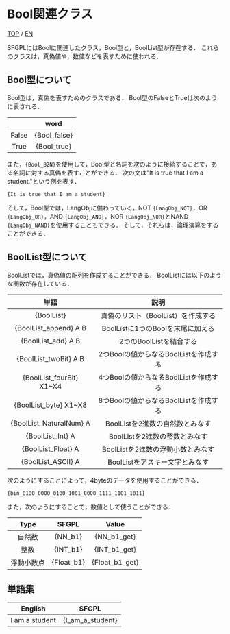 # Bool関連クラス

[TOP](../../readme.md)
/
[EN](../en/Bool.md)

SFGPLにはBoolに関連したクラス，Bool型と，BoolList型が存在する．
これらのクラスは，真偽値や，数値などを表すために使われる．

## Bool型について

Bool型は，真偽を表すためのクラスである．
Bool型のFalseとTrueは次のように表される．

||word|
|:-:|:-:|
|False|{Bool_false}|
|True|{Bool_true}|

また，```{Bool_B2N}```を使用して，Bool型と名詞を次のように接続することで，ある名詞に対する真偽を表すことができる．
次の文は"It is true that I am a student."という例を表す．

```SFGPL
{It_is_true_that_I_am_a_student}
```

そして，Bool型では，LangObjに備わっている，NOT ```{LangObj_NOT}```，OR ```{LangObj_OR}```，AND ```{LangObj_AND}```，NOR ```{LangObj_NOR}```とNAND ```{LangObj_NAND}```を使用することもできる．
そして，それらは，論理演算をすることができる．

## BoolList型について

BoolListでは，真偽値の配列を作成することができる．
BoolListには以下のような関数が存在している．

|単語|説明|
|:-:|:-:|
|{BoolList}|真偽のリスト（BoolList）を作成する|
|{BoolList_append} A B|BoolListに1つのBoolを末尾に加える|
|{BoolList_add} A B|2つのBoolListを結合する|
|{BoolList_twoBit} A B|2つBoolの値からなるBoolListを作成する|
|{BoolList_fourBit} X1~X4|4つBoolの値からなるBoolListを作成する|
|{BoolList_byte} X1~X8|8つBoolの値からなるBoolListを作成する|
|{BoolList_NaturalNum} A|BoolListを2進数の自然数とみなす|
|{BoolList_Int} A|BoolListを2進数の整数とみなす|
|{BoolList_Float} A|BoolListを2進数の浮動小数とみなす|
|{BoolList_ASCII} A|BoolListをアスキー文字とみなす|

次のようにすることによって，4byteのデータを使用することができる．

```SFGPL
{bin_0100_0000_0100_1001_0000_1111_1101_1011}
```

また，次のようにすることで，数値として使うことができる．

|Type|SFGPL|Value|
|:-:|:-:|:-:|
|自然数|{NN_b1}|{NN_b1_get}|
|整数|{INT_b1}|{INT_b1_get}|
|浮動小数点|{Float_b1}|{Float_b1_get}|

## 単語集

|English|SFGPL|
|:-:|:-:|
|I am a student|{I_am_a_student}|
